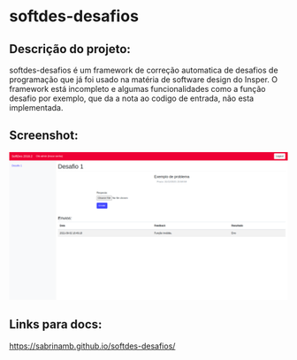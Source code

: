# softdes-desafios

## Descrição do projeto:
softdes-desafios é um framework de correção automatica de desafios de programação que já foi usado na matéria de software design do Insper. O framework está incompleto e algumas funcionalidades como a função desafio por exemplo, que da a nota ao codigo de entrada, não esta implementada.

## Screenshot:
![screenshot](images/Screenshot.png)

## Links para docs:
https://sabrinamb.github.io/softdes-desafios/